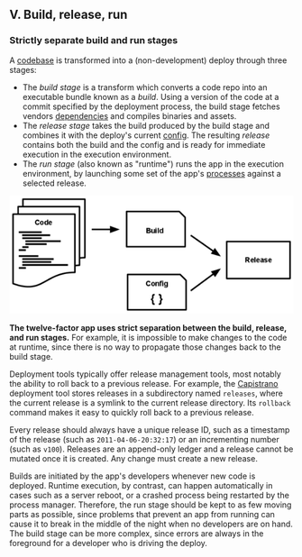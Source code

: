 ## V. Build, release, run
### Strictly separate build and run stages

A [codebase](./codebase) is transformed into a (non-development) deploy through three stages:

* The *build stage* is a transform which converts a code repo into an executable bundle known as a *build*.  Using a version of the code at a commit specified by the deployment process, the build stage fetches vendors [dependencies](./dependencies) and compiles binaries and assets.
* The *release stage* takes the build produced by the build stage and combines it with the deploy's current [config](./config).  The resulting *release* contains both the build and the config and is ready for immediate execution in the execution environment.
* The *run stage* (also known as "runtime") runs the app in the execution environment, by launching some set of the app's [processes](./processes) against a selected release.

![Code becomes a build, which is combined with config to create a release.](../images/release.png)

**The twelve-factor app uses strict separation between the build, release, and run stages.**  For example, it is impossible to make changes to the code at runtime, since there is no way to propagate those changes back to the build stage.

Deployment tools typically offer release management tools, most notably the ability to roll back to a previous release.  For example, the [Capistrano](https://github.com/capistrano/capistrano/wiki) deployment tool stores releases in a subdirectory named `releases`, where the current release is a symlink to the current release directory.  Its `rollback` command makes it easy to quickly roll back to a previous release.

Every release should always have a unique release ID, such as a timestamp of the release (such as `2011-04-06-20:32:17`) or an incrementing number (such as `v100`).  Releases are an append-only ledger and a release cannot be mutated once it is created.  Any change must create a new release.

Builds are initiated by the app's developers whenever new code is deployed.  Runtime execution, by contrast, can happen automatically in cases such as a server reboot, or a crashed process being restarted by the process manager.  Therefore, the run stage should be kept to as few moving parts as possible, since problems that prevent an app from running can cause it to break in the middle of the night when no developers are on hand.  The build stage can be more complex, since errors are always in the foreground for a developer who is driving the deploy.
